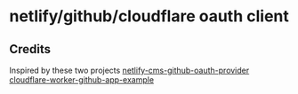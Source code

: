 # netlify/github/cloudflare oauth client

## Credits
Inspired by these two projects
[netlify-cms-github-oauth-provider](https://github.com/vencax/netlify-cms-github-oauth-provider)
[cloudflare-worker-github-app-example](https://github.com/gr2m/cloudflare-worker-github-app-example)